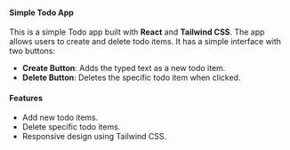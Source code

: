 <h4>Simple Todo App</h4>

This is a simple Todo app built with **React** and **Tailwind CSS**. The app allows users to create and delete todo items. It has a simple interface with two buttons:

- **Create Button**: Adds the typed text as a new todo item.
- **Delete Button**: Deletes the specific todo item when clicked.

<h4>Features</h4>

- Add new todo items.
- Delete specific todo items.
- Responsive design using Tailwind CSS.
 
